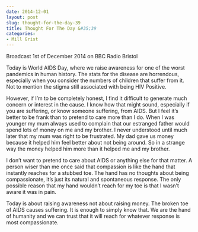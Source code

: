 ```yaml
---
date: 2014-12-01
layout: post
slug: thought-for-the-day-39
title: Thought For The Day &#35;39
categories:
- Mill Grist
---
```


Broadcast 1st of December 2014 on BBC Radio Bristol

Today is World AIDS Day, where we raise awareness for one of the worst pandemics in human history. The stats for the disease are horrendous, especially when you consider the numbers of children that suffer from it. Not to mention the stigma still associated with being HIV Positive.

However, if I’m to be completely honest, I find it difficult to generate much concern or interest in the cause. I know how that might sound, especially if you are suffering, or know someone suffering, from AIDS. But I feel it’s better to be frank than to pretend to care more than I do. When I was younger my mum always used to complain that our estranged father would spend lots of money on me and my brother. I never understood until much later that my mum was right to be frustrated. My dad gave us money because it helped him feel better about not being around. So in a strange way the money helped him more than it helped me and my brother.

I don’t want to pretend to care about AIDS or anything else for that matter. A person wiser than me once said that compassion is like the hand that instantly reaches for a stubbed toe. The hand has no thoughts about being compassionate, it’s just its natural and spontaneous response. The only possible reason that my hand wouldn’t reach for my toe is that I wasn’t aware it was in pain.

Today is about raising awareness not about raising money. The broken toe of AIDS causes suffering. It is enough to simply know that. We are the hand of humanity and we can trust that it will reach for whatever response is most compassionate.
